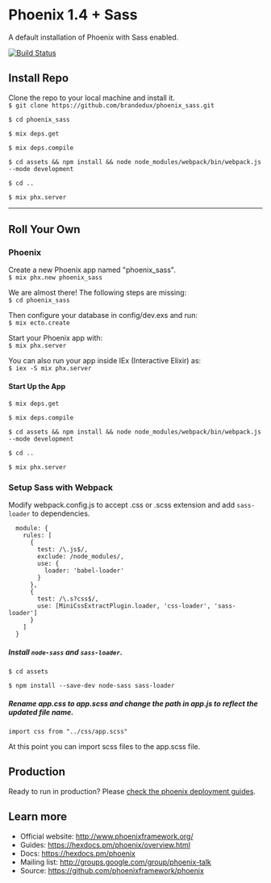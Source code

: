 # Phoenix 1.4 + Sass
A default installation of Phoenix with Sass enabled.

[![Build Status](https://api.travis-ci.org/brandedux/phoenix_sass.svg?branch=master)](https://travis-ci.org/brandedux/phoenix_sass)

## Install Repo
Clone the repo to your local machine and install it.<br />
  `$ git clone https://github.com/brandedux/phoenix_sass.git`

  `$ cd phoenix_sass`

  `$ mix deps.get`

  `$ mix deps.compile`
  
  `$ cd assets && npm install && node node_modules/webpack/bin/webpack.js --mode development`
  
  `$ cd ..`

  `$ mix phx.server`

<hr/>

## Roll Your Own
### Phoenix
Create a new Phoenix app named "phoenix_sass".<br />
  `$ mix phx.new phoenix_sass`

We are almost there! The following steps are missing:<br />
  `$ cd phoenix_sass`

Then configure your database in config/dev.exs and run:<br />
  `$ mix ecto.create`

Start your Phoenix app with:<br />
  `$ mix phx.server`

You can also run your app inside IEx (Interactive Elixir) as:<br />
  `$ iex -S mix phx.server`

#### Start Up the App
  `$ mix deps.get`
  
  `$ mix deps.compile`
  
  `$ cd assets && npm install && node node_modules/webpack/bin/webpack.js --mode development`
  
  `$ cd ..`
  
  `$ mix phx.server`

### Setup Sass with Webpack
Modify webpack.config.js to accept .css or .scss extension and add `sass-loader` to dependencies.
```
  module: {
    rules: [
      {
        test: /\.js$/,
        exclude: /node_modules/,
        use: {
          loader: 'babel-loader'
        }
      },
      {
        test: /\.s?css$/,
        use: [MiniCssExtractPlugin.loader, 'css-loader', 'sass-loader']
      }
    ]
  }
```
##### Install `node-sass` and `sass-loader`.
`$ cd assets`

`$ npm install --save-dev node-sass sass-loader`

##### Rename app.css to app.scss and change the path in app.js to reflect the updated file name.
`import css from "../css/app.scss"`

At this point you can import scss files to the app.scss file.

## Production 
Ready to run in production? Please [check the phoenix deployment guides](https://hexdocs.pm/phoenix/deployment.html).

## Learn more

  * Official website: http://www.phoenixframework.org/
  * Guides: https://hexdocs.pm/phoenix/overview.html
  * Docs: https://hexdocs.pm/phoenix
  * Mailing list: http://groups.google.com/group/phoenix-talk
  * Source: https://github.com/phoenixframework/phoenix
